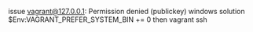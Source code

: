 issue
vagrant@127.0.0.1: Permission denied (publickey) windows
solution
$Env:VAGRANT_PREFER_SYSTEM_BIN += 0
then 
vagrant ssh
